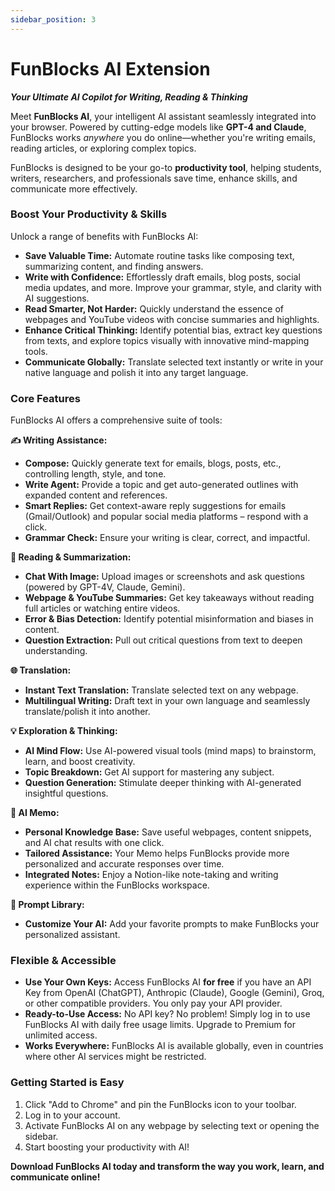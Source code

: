 ```yaml
---
sidebar_position: 3
---
```


# FunBlocks AI Extension

***Your Ultimate AI Copilot for Writing, Reading & Thinking***

Meet **FunBlocks AI**, your intelligent AI assistant seamlessly integrated into your browser. Powered by cutting-edge models like **GPT-4 and Claude**, FunBlocks works *anywhere* you do online—whether you're writing emails, reading articles, or exploring complex topics.

FunBlocks is designed to be your go-to **productivity tool**, helping students, writers, researchers, and professionals save time, enhance skills, and communicate more effectively.

### Boost Your Productivity & Skills

Unlock a range of benefits with FunBlocks AI:

* **Save Valuable Time:** Automate routine tasks like composing text, summarizing content, and finding answers.
* **Write with Confidence:** Effortlessly draft emails, blog posts, social media updates, and more. Improve your grammar, style, and clarity with AI suggestions.
* **Read Smarter, Not Harder:** Quickly understand the essence of webpages and YouTube videos with concise summaries and highlights.
* **Enhance Critical Thinking:** Identify potential bias, extract key questions from texts, and explore topics visually with innovative mind-mapping tools.
* **Communicate Globally:** Translate selected text instantly or write in your native language and polish it into any target language.

### Core Features

FunBlocks AI offers a comprehensive suite of tools:

**✍️ Writing Assistance:**

* **Compose:** Quickly generate text for emails, blogs, posts, etc., controlling length, style, and tone.
* **Write Agent:** Provide a topic and get auto-generated outlines with expanded content and references.
* **Smart Replies:** Get context-aware reply suggestions for emails (Gmail/Outlook) and popular social media platforms – respond with a click.
* **Grammar Check:** Ensure your writing is clear, correct, and impactful.

**📖 Reading & Summarization:**

* **Chat With Image:** Upload images or screenshots and ask questions (powered by GPT-4V, Claude, Gemini).
* **Webpage & YouTube Summaries:** Get key takeaways without reading full articles or watching entire videos.
* **Error & Bias Detection:** Identify potential misinformation and biases in content.
* **Question Extraction:** Pull out critical questions from text to deepen understanding.

**🌐 Translation:**

* **Instant Text Translation:** Translate selected text on any webpage.
* **Multilingual Writing:** Draft text in your own language and seamlessly translate/polish it into another.

**💡 Exploration & Thinking:**

* **AI Mind Flow:** Use AI-powered visual tools (mind maps) to brainstorm, learn, and boost creativity.
* **Topic Breakdown:** Get AI support for mastering any subject.
* **Question Generation:** Stimulate deeper thinking with AI-generated insightful questions.

**🧠 AI Memo:**

* **Personal Knowledge Base:** Save useful webpages, content snippets, and AI chat results with one click.
* **Tailored Assistance:** Your Memo helps FunBlocks provide more personalized and accurate responses over time.
* **Integrated Notes:** Enjoy a Notion-like note-taking and writing experience within the FunBlocks workspace.

**🔧 Prompt Library:**

* **Customize Your AI:** Add your favorite prompts to make FunBlocks your personalized assistant.

### Flexible & Accessible

* **Use Your Own Keys:** Access FunBlocks AI **for free** if you have an API Key from OpenAI (ChatGPT), Anthropic (Claude), Google (Gemini), Groq, or other compatible providers. You only pay your API provider.
* **Ready-to-Use Access:** No API key? No problem! Simply log in to use FunBlocks AI with daily free usage limits. Upgrade to Premium for unlimited access.
* **Works Everywhere:** FunBlocks AI is available globally, even in countries where other AI services might be restricted.

### Getting Started is Easy

1.  Click "Add to Chrome" and pin the FunBlocks icon to your toolbar.
2.  Log in to your account.
3.  Activate FunBlocks AI on any webpage by selecting text or opening the sidebar.
4.  Start boosting your productivity with AI!

**Download FunBlocks AI today and transform the way you work, learn, and communicate online!**
